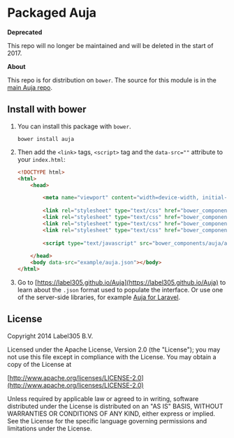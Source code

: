 Packaged Auja
==========

__Deprecated__

This repo will no longer be maintained and will be deleted in the start of 2017.

__About__

This repo is for distribution on `bower`. The source for this module is in the
[main Auja repo](https://github.com/Label305/Auja).

## Install with bower

1.  You can install this package with `bower`.

      ```shell
      bower install auja
      ```

2.  Then add the `<link>` tags, `<script>` tag and the `data-src=""` attribute to your `index.html`:
  
    ```html
    <!DOCTYPE html>
    <html>
        <head>
    
            <meta name="viewport" content="width=device-width, initial-scale=1.0, maximum-scale=1.0, user-scalable=no" />
            
            <link rel="stylesheet" type="text/css" href="bower_components/auja/auja.css" />
            <link rel="stylesheet" type="text/css" href="bower_components/trumbowyg/dist/ui/trumbowyg.min.css" />
            <link rel="stylesheet" type="text/css" href="bower_components/Ionicons/css/ionicons.min.css" />
            <link rel="stylesheet" type="text/css" href="bower_components/animate.css/animate.min.css" />
            
            <script type="text/javascript" src="bower_components/auja/auja.min.js"></script>
      
        </head>
        <body data-src="example/auja.json"></body>
    </html>
    ```
    
3.  Go to [https://label305.github.io/Auja](https://label305.github.io/Auja) to learn about the `.json` format used to populate the interface. Or use one of the server-side libraries, for example [Auja for Laravel](https://github.com/Label305/Auja-Laravel).

## License

Copyright 2014 Label305 B.V.

Licensed under the Apache License, Version 2.0 (the "License");
you may not use this file except in compliance with the License.
You may obtain a copy of the License at

[http://www.apache.org/licenses/LICENSE-2.0](http://www.apache.org/licenses/LICENSE-2.0)

Unless required by applicable law or agreed to in writing, software
distributed under the License is distributed on an "AS IS" BASIS,
WITHOUT WARRANTIES OR CONDITIONS OF ANY KIND, either express or implied.
See the License for the specific language governing permissions and
limitations under the License.
